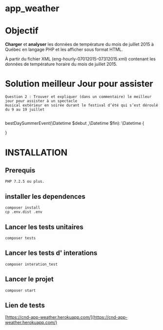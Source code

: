# app_weather

# Objectif

**Charger** et **analyser** les données de température du mois de juillet 2015 à Québec en langage PHP et les afficher
sous format HTML.

À partir du fichier XML (eng-hourly-07012015-07312015.xml) contenant les données de température horaire du mois de
juillet 2015.

# Solution meilleur Jour pour assister

    Question 2 : Trouver et expliquer (dans un commentaire) le meilleur jour pour assister à un spectacle
    musical extérieur en soirée durant le festival d’été qui s’est déroulé du 9 au 19 juillet

##

bestDaySummerEvent(\Datetime $debut ,\Datetime $fin): \Datetime {

}

# INSTALLATION

## Prerequis

    PHP 7.2.5 ou plus.

## installer les dependences

    composer install
    cp .env.dist .env

## Lancer les tests unitaires
    composer tests

## Lancer les tests d' interations
    composer interation_test

## Lancer le projet
    composer start

## Lien de tests

[https://cnd-app-weather.herokuapp.com/](https://cnd-app-weather.herokuapp.com/)


